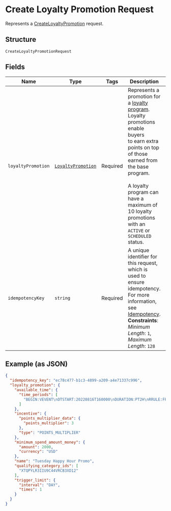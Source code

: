 
# Create Loyalty Promotion Request

Represents a [CreateLoyaltyPromotion](../../doc/apis/loyalty.md#create-loyalty-promotion) request.

## Structure

`CreateLoyaltyPromotionRequest`

## Fields

| Name | Type | Tags | Description | Getter | Setter |
|  --- | --- | --- | --- | --- | --- |
| `loyaltyPromotion` | [`LoyaltyPromotion`](../../doc/models/loyalty-promotion.md) | Required | Represents a promotion for a [loyalty program](../../doc/models/loyalty-program.md). Loyalty promotions enable buyers<br>to earn extra points on top of those earned from the base program.<br><br>A loyalty program can have a maximum of 10 loyalty promotions with an `ACTIVE` or `SCHEDULED` status. | getLoyaltyPromotion(): LoyaltyPromotion | setLoyaltyPromotion(LoyaltyPromotion loyaltyPromotion): void |
| `idempotencyKey` | `string` | Required | A unique identifier for this request, which is used to ensure idempotency. For more information,<br>see [Idempotency](https://developer.squareup.com/docs/build-basics/common-api-patterns/idempotency).<br>**Constraints**: *Minimum Length*: `1`, *Maximum Length*: `128` | getIdempotencyKey(): string | setIdempotencyKey(string idempotencyKey): void |

## Example (as JSON)

```json
{
  "idempotency_key": "ec78c477-b1c3-4899-a209-a4e71337c996",
  "loyalty_promotion": {
    "available_time": {
      "time_periods": [
        "BEGIN:VEVENT\nDTSTART:20220816T160000\nDURATION:PT2H\nRRULE:FREQ=WEEKLY;BYDAY=TU\nEND:VEVENT"
      ]
    },
    "incentive": {
      "points_multiplier_data": {
        "points_multiplier": 3
      },
      "type": "POINTS_MULTIPLIER"
    },
    "minimum_spend_amount_money": {
      "amount": 2000,
      "currency": "USD"
    },
    "name": "Tuesday Happy Hour Promo",
    "qualifying_category_ids": [
      "XTQPYLR3IIU9C44VRCB3XD12"
    ],
    "trigger_limit": {
      "interval": "DAY",
      "times": 1
    }
  }
}
```

